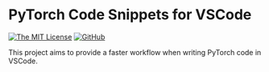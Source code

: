 # PyTorch Code Snippets for VSCode

[![The MIT License](https://img.shields.io/badge/license-MIT-orange.svg?style=flat-square)](http://opensource.org/licenses/MIT)
[![GitHub](https://img.shields.io/github/release/mre/vscode-snippet.svg?style=flat-square)](https://github.com/SvenBecker/vscode-pytorch/releases)

This project aims to provide a faster workflow when writing PyTorch code in VSCode.
